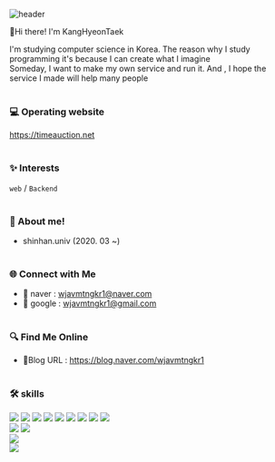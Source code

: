 ![header](https://capsule-render.vercel.app/api?type=waving&height=200&color=DDA0DD&text=HyeonTaekKang&reversal=false&textBg=false&fontAlignY=40&fontColor=ffffff)

👋Hi there! I'm KangHyeonTaek

 


I'm studying computer science in Korea.
The reason why I study programming it's because I can create what I imagine
<br>
Someday, I want to make my own service and run it.
And , I hope the service I made will help many people  
<br>
### 💻 Operating website
https://timeauction.net
<br><br>
### ✨ Interests
`web` / `Backend` 
<br><br>
### 🙌 About me!
- shinhan.univ (2020. 03 ~)
<br><br>
### 🌐 Connect with Me 
- 📧 naver :  wjavmtngkr1@naver.com
- 📧 google : wjavmtngkr1@gmail.com
<br><br>
### 🔍 Find Me Online 
- 📝Blog URL : https://blog.naver.com/wjavmtngkr1
<br><br>
### 🛠️ skills        
<div>
<img src="https://img.shields.io/badge/Java-ffb13b?style=flat-square&logo=javascript&logoColor=white">
<!-- Frameworks and Libraries -->

<img src="https://img.shields.io/badge/Spring-boot6DB33F?style=flat-square&logo=spring&logoColor=ffffff">

<!-- DevOps and Cloud -->
<img src="https://img.shields.io/badge/AWS-232F3E?style=flat-square&logo=amazonwebservices&logoColor=white">
<img src="https://img.shields.io/badge/AWS Lambda-FF9900?style=flat-square&logo=awslambda&logoColor=ffffff">
<img src="https://img.shields.io/badge/Amazon S3-569A31?style=flat-square&logo=amazons3&logoColor=ffffff">
<img src="https://img.shields.io/badge/Amazon RDS-527FFF?style=flat-square&logo=amazonrds&logoColor=ffffff">
<img src="https://img.shields.io/badge/Amazon Route 53-8C4FFF?style=flat-square&logo=amazonroute53&logoColor=ffffff">
<img src="https://img.shields.io/badge/Amazon CloudWatch-FF4F8B?style=flat-square&logo=amazoncloudwatch&logoColor=ffffff">
<img src="https://img.shields.io/badge/Amazon API Gateway-FF4F8B?style=flat-square&logo=amazonapigateway&logoColor=ffffff">
<br>

<!-- Tools -->
<img src="https://img.shields.io/badge/Git-F05032?style=flat-square&logo=git&logoColor=ffffff">
<img src="https://img.shields.io/badge/GitHub-181717?style=flat-square&logo=github&logoColor=ffffff">
<br>

<!-- Databases -->
<img src="https://img.shields.io/badge/MySQL-4479A1?style=flat-square&logo=mysql&logoColor=ffffff">
<br>

<!-- Web Development -->
<img src="https://img.shields.io/badge/React-61DAFB?style=flat-square&logo=react&logoColor=ffffff">
<br>

</div>
</div>
</details>
<br>
